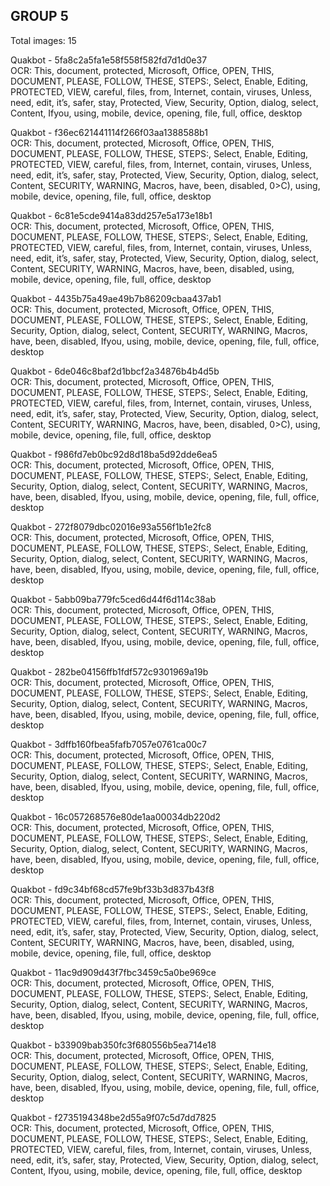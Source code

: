 ## GROUP 5
Total images: 15  

Quakbot - 5fa8c2a5fa1e58f558f582fd7d1d0e37  
OCR: This, document, protected, Microsoft, Office, OPEN, THIS, DOCUMENT, PLEASE, FOLLOW, THESE, STEPS:, Select, Enable, Editing, PROTECTED, VIEW, careful, files, from, Internet, contain, viruses, Unless, need, edit, it’s, safer, stay, Protected, View, Security, Option, dialog, select, Content, Ifyou, using, mobile, device, opening, file, full, office, desktop  

Quakbot - f36ec621441114f266f03aa1388588b1  
OCR: This, document, protected, Microsoft, Office, OPEN, THIS, DOCUMENT, PLEASE, FOLLOW, THESE, STEPS:, Select, Enable, Editing, PROTECTED, VIEW, careful, files, from, Internet, contain, viruses, Unless, need, edit, it’s, safer, stay, Protected, View, Security, Option, dialog, select, Content, SECURITY, WARNING, Macros, have, been, disabled, 0>C), using, mobile, device, opening, file, full, office, desktop  

Quakbot - 6c81e5cde9414a83dd257e5a173e18b1  
OCR: This, document, protected, Microsoft, Office, OPEN, THIS, DOCUMENT, PLEASE, FOLLOW, THESE, STEPS:, Select, Enable, Editing, PROTECTED, VIEW, careful, files, from, Internet, contain, viruses, Unless, need, edit, it’s, safer, stay, Protected, View, Security, Option, dialog, select, Content, SECURITY, WARNING, Macros, have, been, disabled, using, mobile, device, opening, file, full, office, desktop  

Quakbot - 4435b75a49ae49b7b86209cbaa437ab1  
OCR: This, document, protected, Microsoft, Office, OPEN, THIS, DOCUMENT, PLEASE, FOLLOW, THESE, STEPS:, Select, Enable, Editing, Security, Option, dialog, select, Content, SECURITY, WARNING, Macros, have, been, disabled, Ifyou, using, mobile, device, opening, file, full, office, desktop  

Quakbot - 6de046c8baf2d1bbcf2a34876b4b4d5b  
OCR: This, document, protected, Microsoft, Office, OPEN, THIS, DOCUMENT, PLEASE, FOLLOW, THESE, STEPS:, Select, Enable, Editing, PROTECTED, VIEW, careful, files, from, Internet, contain, viruses, Unless, need, edit, it’s, safer, stay, Protected, View, Security, Option, dialog, select, Content, SECURITY, WARNING, Macros, have, been, disabled, 0>C), using, mobile, device, opening, file, full, office, desktop  

Quakbot - f986fd7eb0bc92d8d18ba5d92dde6ea5  
OCR: This, document, protected, Microsoft, Office, OPEN, THIS, DOCUMENT, PLEASE, FOLLOW, THESE, STEPS:, Select, Enable, Editing, Security, Option, dialog, select, Content, SECURITY, WARNING, Macros, have, been, disabled, Ifyou, using, mobile, device, opening, file, full, office, desktop  

Quakbot - 272f8079dbc02016e93a556f1b1e2fc8  
OCR: This, document, protected, Microsoft, Office, OPEN, THIS, DOCUMENT, PLEASE, FOLLOW, THESE, STEPS:, Select, Enable, Editing, Security, Option, dialog, select, Content, SECURITY, WARNING, Macros, have, been, disabled, Ifyou, using, mobile, device, opening, file, full, office, desktop  

Quakbot - 5abb09ba779fc5ced6d44f6d114c38ab  
OCR: This, document, protected, Microsoft, Office, OPEN, THIS, DOCUMENT, PLEASE, FOLLOW, THESE, STEPS:, Select, Enable, Editing, Security, Option, dialog, select, Content, SECURITY, WARNING, Macros, have, been, disabled, Ifyou, using, mobile, device, opening, file, full, office, desktop  

Quakbot - 282be04156ffb1fdf572c9301969a19b  
OCR: This, document, protected, Microsoft, Office, OPEN, THIS, DOCUMENT, PLEASE, FOLLOW, THESE, STEPS:, Select, Enable, Editing, Security, Option, dialog, select, Content, SECURITY, WARNING, Macros, have, been, disabled, Ifyou, using, mobile, device, opening, file, full, office, desktop  

Quakbot - 3dffb160fbea5fafb7057e0761ca00c7  
OCR: This, document, protected, Microsoft, Office, OPEN, THIS, DOCUMENT, PLEASE, FOLLOW, THESE, STEPS:, Select, Enable, Editing, Security, Option, dialog, select, Content, SECURITY, WARNING, Macros, have, been, disabled, Ifyou, using, mobile, device, opening, file, full, office, desktop  

Quakbot - 16c057268576e80de1aa00034db220d2  
OCR: This, document, protected, Microsoft, Office, OPEN, THIS, DOCUMENT, PLEASE, FOLLOW, THESE, STEPS:, Select, Enable, Editing, Security, Option, dialog, select, Content, SECURITY, WARNING, Macros, have, been, disabled, Ifyou, using, mobile, device, opening, file, full, office, desktop  

Quakbot - fd9c34bf68cd57fe9bf33b3d837b43f8  
OCR: This, document, protected, Microsoft, Office, OPEN, THIS, DOCUMENT, PLEASE, FOLLOW, THESE, STEPS:, Select, Enable, Editing, PROTECTED, VIEW, careful, files, from, Internet, contain, viruses, Unless, need, edit, it’s, safer, stay, Protected, View, Security, Option, dialog, select, Content, SECURITY, WARNING, Macros, have, been, disabled, using, mobile, device, opening, file, full, office, desktop  

Quakbot - 11ac9d909d43f7fbc3459c5a0be969ce  
OCR: This, document, protected, Microsoft, Office, OPEN, THIS, DOCUMENT, PLEASE, FOLLOW, THESE, STEPS:, Select, Enable, Editing, Security, Option, dialog, select, Content, SECURITY, WARNING, Macros, have, been, disabled, Ifyou, using, mobile, device, opening, file, full, office, desktop  

Quakbot - b33909bab350fc3f680556b5ea714e18  
OCR: This, document, protected, Microsoft, Office, OPEN, THIS, DOCUMENT, PLEASE, FOLLOW, THESE, STEPS:, Select, Enable, Editing, Security, Option, dialog, select, Content, SECURITY, WARNING, Macros, have, been, disabled, Ifyou, using, mobile, device, opening, file, full, office, desktop  

Quakbot - f2735194348be2d55a9f07c5d7dd7825  
OCR: This, document, protected, Microsoft, Office, OPEN, THIS, DOCUMENT, PLEASE, FOLLOW, THESE, STEPS:, Select, Enable, Editing, PROTECTED, VIEW, careful, files, from, Internet, contain, viruses, Unless, need, edit, it’s, safer, stay, Protected, View, Security, Option, dialog, select, Content, Ifyou, using, mobile, device, opening, file, full, office, desktop  

